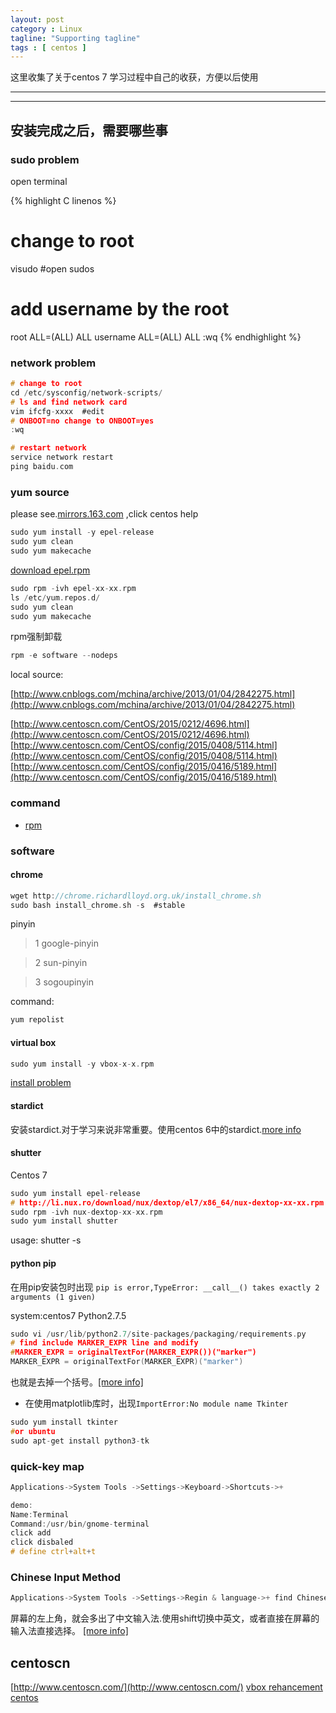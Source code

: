 ```yaml
---
layout: post
category : Linux
tagline: "Supporting tagline"
tags : [ centos ]
---
```

这里收集了关于centos 7 学习过程中自己的收获，方便以后使用

---
<!--more-->
---

## **安装完成之后，需要哪些事**

### sudo problem

open terminal

{% highlight C linenos %}
# change to root
visudo #open sudos
# add username by the root
root ALL=(ALL) ALL
username ALL=(ALL) ALL
:wq
{% endhighlight %}

### network problem

```C
# change to root
cd /etc/sysconfig/network-scripts/
# ls and find network card
vim ifcfg-xxxx	#edit
# ONBOOT=no change to ONBOOT=yes
:wq

# restart network
service network restart
ping baidu.com
```

### yum source

please see.[mirrors.163.com](http://mirrors.163.com/) ,click centos help

```C
sudo yum install -y epel-release
sudo yum clean
sudo yum makecache
```

[download epel.rpm](http://dl.fedoraproject.org/pub/epel/7/x86_64/e/)

```C
sudo rpm -ivh epel-xx-xx.rpm
ls /etc/yum.repos.d/
sudo yum clean
sudo yum makecache
```

rpm强制卸载
```C
rpm -e software --nodeps
```

local source:

[http://www.cnblogs.com/mchina/archive/2013/01/04/2842275.html](http://www.cnblogs.com/mchina/archive/2013/01/04/2842275.html)

[http://www.centoscn.com/CentOS/2015/0212/4696.html](http://www.centoscn.com/CentOS/2015/0212/4696.html)
[http://www.centoscn.com/CentOS/config/2015/0408/5114.html](http://www.centoscn.com/CentOS/config/2015/0408/5114.html)
[http://www.centoscn.com/CentOS/config/2015/0416/5189.html](http://www.centoscn.com/CentOS/config/2015/0416/5189.html)

### command

+ [rpm](http://www.cnblogs.com/xiaochaohuashengmi/archive/2011/11/04/2236240.html)


### software

#### chrome

```C
wget http://chrome.richardlloyd.org.uk/install_chrome.sh
sudo bash install_chrome.sh -s	#stable
```

pinyin
 > 1 google-pinyin

 > 2 sun-pinyin

 > 3 sogoupinyin

command:

```C
yum repolist
```

#### virtual box

```C
sudo yum install -y vbox-x-x.rpm
```
[install problem](http://www.linuxidc.com/Linux/2016-04/129742.htm)

#### stardict

安装stardict.对于学习来说非常重要。使用centos 6中的stardict.[more info](http://bckong.blog.51cto.com/5092126/1575904)


#### shutter

Centos 7

```C
sudo yum install epel-release
# http://li.nux.ro/download/nux/dextop/el7/x86_64/nux-dextop-xx-xx.rpm
sudo rpm -ivh nux-dextop-xx-xx.rpm
sudo yum install shutter
```
usage: shutter -s

#### python pip

在用pip安装包时出现 `pip is error,TypeError: __call__() takes exactly 2 arguments (1 given)`

system:centos7 Python2.7.5

```C
sudo vi /usr/lib/python2.7/site-packages/packaging/requirements.py
# find include MARKER_EXPR line and modify
#MARKER_EXPR = originalTextFor(MARKER_EXPR())("marker")
MARKER_EXPR = originalTextFor(MARKER_EXPR)("marker")
```
也就是去掉一个括号。[\[more info\]](http://stackoverflow.com/questions/42029545/pip-is-error-typeerror-call-takes-exactly-2-arguments-1-given)

 + 在使用matplotlib库时，出现`ImportError:No module name Tkinter`

```C
sudo yum install tkinter
#or ubuntu
sudo apt-get install python3-tk
```

### quick-key map

```C
Applications->System Tools ->Settings->Keyboard->Shortcuts->+

demo:
Name:Terminal
Command:/usr/bin/gnome-terminal
click add
click disbaled
# define ctrl+alt+t
```
### Chinese Input Method

```C
Applications->System Tools ->Settings->Regin & language->+ find Chinese(China) + add

```
屏幕的左上角，就会多出了中文输入法.使用shift切换中英文，或者直接在屏幕的输入法直接选择。
[\[more info\]](http://www.centoscn.com/image-text/install/2016/0606/7392.html)

## centoscn

[http://www.centoscn.com/](http://www.centoscn.com/)
[vbox rehancement centos](http://blog.csdn.net/wuxuguang123/article/details/9713469)
